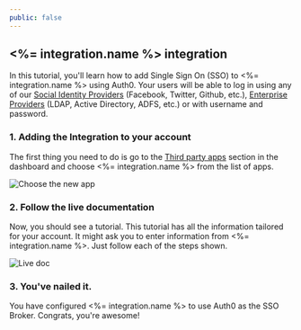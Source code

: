 ```yaml
---
public: false
---
```


## <%= integration.name %> integration

In this tutorial, you'll learn how to add Single Sign On (SSO) to <%= integration.name %> using Auth0. Your users will be able to log in using any of our [Social Identity Providers](/identityproviders) (Facebook, Twitter, Github, etc.), [Enterprise Providers](/identityproviders) (LDAP, Active Directory, ADFS, etc.) or with username and password.

### 1. Adding the Integration to your account

The first thing you need to do is go to the [Third party apps](https://app.auth0.com/#/externalapps/create) section in the dashboard and choose <%= integration.name %> from the list of apps.

![Choose the new app](https://cloudup.com/cs5kEnkFs9i+)

### 2. Follow the live documentation

Now, you should see a tutorial. This tutorial has all the information tailored for your account. It might ask you to enter information from <%= integration.name %>. Just follow each of the steps shown.

![Live doc](https://cloudup.com/iOFJHDb5M4O+)

### 3. You've nailed it.

You have configured <%= integration.name %> to use Auth0 as the SSO Broker. Congrats, you're awesome!
